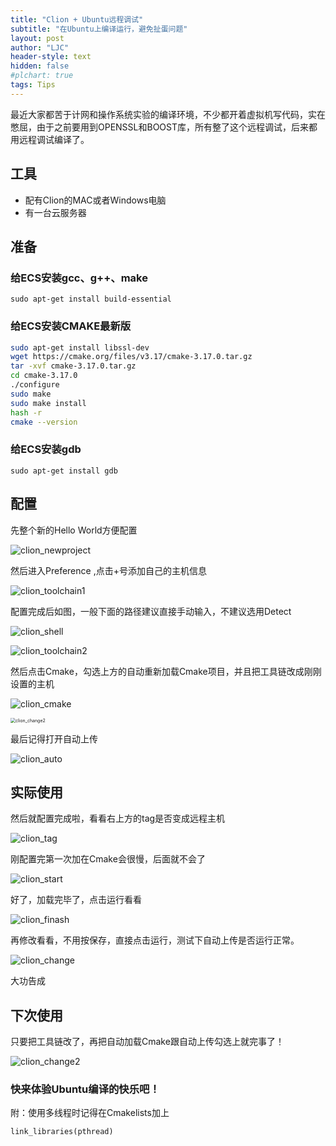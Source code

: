 ```yaml
---
title: "Clion + Ubuntu远程调试"
subtitle: "在Ubuntu上编译运行，避免扯蛋问题"
layout: post
author: "LJC"
header-style: text
hidden: false
#plchart: true
tags: Tips
---
```


最近大家都苦于计网和操作系统实验的编译环境，不少都开着虚拟机写代码，实在憋屈，由于之前要用到OPENSSL和BOOST库，所有整了这个远程调试，后来都用远程调试编译了。

## 工具

+ 配有Clion的MAC或者Windows电脑
+ 有一台云服务器

## 准备

### 给ECS安装gcc、g++、make

```shell
sudo apt-get install build-essential
```

### 给ECS安装CMAKE最新版

```sh
sudo apt-get install libssl-dev
wget https://cmake.org/files/v3.17/cmake-3.17.0.tar.gz
tar -xvf cmake-3.17.0.tar.gz
cd cmake-3.17.0
./configure
sudo make
sudo make install
hash -r
cmake --version
```

### 给ECS安装gdb

```shell
sudo apt-get install gdb
```

## 配置

先整个新的Hello World方便配置

![clion_newproject](/img/in-post/clion_newproject.png)

然后进入Preference ,点击+号添加自己的主机信息

![clion_toolchain1](/img/in-post/clion_toolchain1.png)

配置完成后如图，一般下面的路径建议直接手动输入，不建议选用Detect

![clion_shell](/img/in-post/clion_shell.png)

![clion_toolchain2](/img/in-post/clion_toolchain2.png)

然后点击Cmake，勾选上方的自动重新加载Cmake项目，并且把工具链改成刚刚设置的主机

![clion_cmake](/img/in-post/clion_cmake.png)

<img src="/img/in-post/clion_change2.png" alt="clion_change2" style="zoom:50%;" />

最后记得打开自动上传

![clion_auto](/img/in-post/clion_auto.png)

## 实际使用

然后就配置完成啦，看看右上方的tag是否变成远程主机

![clion_tag](/img/in-post/clion_tag.png)

刚配置完第一次加在Cmake会很慢，后面就不会了

![clion_start](/img/in-post/clion_start.png)



好了，加载完毕了，点击运行看看

![clion_finash](/img/in-post/clion_finash.png)



再修改看看，不用按保存，直接点击运行，测试下自动上传是否运行正常。

![clion_change](/img/in-post/clion_change.png)

大功告成



## 下次使用

只要把工具链改了，再把自动加载Cmake跟自动上传勾选上就完事了！

![clion_change2](/img/in-post/clion_change2.png)



### 快来体验Ubuntu编译的快乐吧！





附：使用多线程时记得在Cmakelists加上

```shell
link_libraries(pthread)
```

